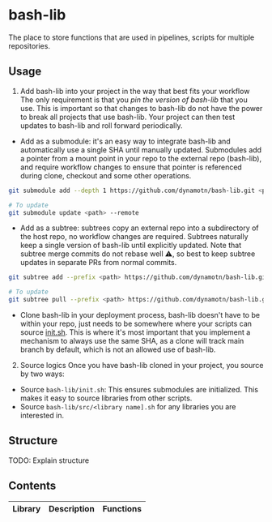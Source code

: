 # bash-lib
The place to store functions that are used in pipelines, scripts for multiple repositories.

## Usage
1. Add bash-lib into your project in the way that best fits your workflow
The only requirement is that you *pin the version of bash-lib* that you use. This is important so that changes to bash-lib do not have the power to break all projects that use bash-lib. Your project can then test updates to bash-lib and roll forward periodically.
- Add as a submodule: it's an easy way to integrate bash-lib and automatically use a single SHA until manually updated. Submodules add a pointer from a mount point in your repo to the external repo (bash-lib), and require workflow changes to ensure that pointer is referenced during clone, checkout and some other operations.
```sh
git submodule add --depth 1 https://github.com/dynamotn/bash-lib.git <path>

# To update
git submodule update <path> --remote
```
- Add as a subtree: subtrees copy an external repo into a subdirectory of the host repo, no workflow changes are required. Subtrees naturally keep a single version of bash-lib until explicitly updated. Note that subtree merge commits do not rebase well ⚠️, so best to keep subtree updates in separate PRs from normal commits.
```sh
git subtree add --prefix <path> https://github.com/dynamotn/bash-lib.git main --squash

# To update
git subtree pull --prefix <path> https://github.com/dynamotn/bash-lib.git main --squash
```

- Clone bash-lib in your deployment process, bash-lib doesn't have to be within your repo, just needs to be somewhere where your scripts can source [init.sh](init.sh). This is where it's most important that you implement a mechanism to always use the same SHA, as a clone will track main branch by default, which is not an allowed use of bash-lib.
2. Source logics
Once you have bash-lib cloned in your project, you source by two ways:

- Source `bash-lib/init.sh`: This ensures submodules are initialized. This makes it easy to source libraries from other scripts.
- Source `bash-lib/src/<library name].sh` for any libraries you are interested in.

## Structure
TODO: Explain structure

## Contents
|Library|Description|Functions|
|-------|-----------|---------|
